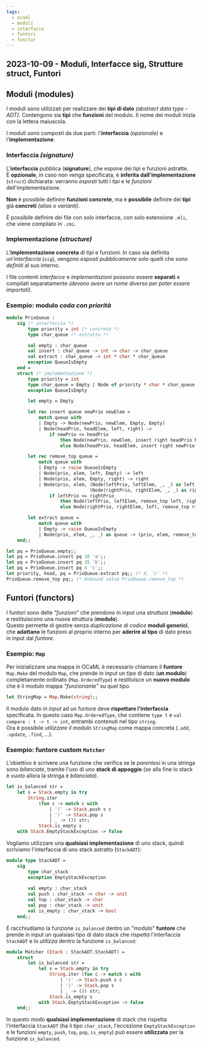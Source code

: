 ```yaml
---
tags:
  - ocaml
  - moduli
  - interfacce
  - funtori
  - functor
---
```

## 2023-10-09 - Moduli, Interfacce sig, Strutture struct, Funtori

## Moduli (modules)

I moduli sono utilizzati per realizzare dei **tipi di dato** _(abstract data type - ADT)_. Contengono sia **tipi** che **funzioni** del modulo. Il nome dei moduli inizia con la lettera maiuscola.

I moduli sono composti da due parti: l'**interfaccia** _(opzionale)_ e l'**implementazione**.

### Interfaccia _(signature)_

L'**interfaccia** pubblica (**signature**), che espone dei tipi e funzioni astratte.\
È **opzionale**, in caso non venga specificata, è **inferita dall'implementazione** (`struct`) dichiarata: verranno _esposti_ tutti i _tipi_ e le _funzioni_ dell'implementazione.

**Non** è possibile definire **funzioni concrete**, ma è **possibile** definire dei **tipi** già **concreti** _(alias o varianti)_.

È possibile definire dei file con solo interfacce, con solo estensione `.mli`, che viene compilato in `.cmi`. 

### Implementazione _(structure)_

L'**implementazione concreta** di tipi e funzioni. In caso sia definita un'_interfaccia_ (`sig`), vengono _esposti pubblicamente_ solo quelli che sono _definiti_ al suo interno.

I file contenti _interfacce_ e _implementazioni_ possono essere **separati** e compilati separatamente _(devono avere un nome diverso per poter essere importati)_.

### Esempio: modulo _coda con priorità_

```ocaml
module PrioQueue :
	sig (* interfaccia *)
		type priority = int (* concreto *)
		type char_queue (* astratto *)

		val empty : char_queue
		val insert : char_queue -> int -> char -> char_queue
		val extract : char_queue -> int * char * char_queue
		exception QueueIsEmpty
	end =
	struct (* implementazione *)
		type priority = int
		type char_queue = Empty | Node of priority * char * char_queue * char_queue
		exception QueueIsEmpty

		let empty = Empty

		let rec insert queue newPrio newElem =
			match queue with
			| Empty -> Node(newPrio, newElem, Empty, Empty)
			| Node(headPrio, headElem, left, right) ->
				if newPrio <= headPrio
					then Node(newPrio, newElem, insert right headPrio headElem, left)
					else Node(headPrio, headElem, insert right newPrio newElem, left)

		let rec remove_top queue =
			match queue with
			| Empty -> raise QueueIsEmpty
			| Node(prio, elem, left, Empty) -> left
			| Node(prio, elem, Empty, right) -> right
			| Node(prio, elem, (Node(leftPrio, leftElem, _, _) as left),
							   (Node(rightPrio, rightElem, _, _) as right)) ->
				if leftPrio <= rightPrio
					then Node(leftPrio, leftElem, remove_top left, right)
					else Node(rightPrio, rightElem, left, remove_top right)

		let extract queue =
			match queue with
			| Empty -> raise QueueIsEmpty
			| Node(prio, elem, _, _) as queue -> (prio, elem, remove_top queue)
	end;;

let pq = PrioQueue.empty;;
let pq = PrioQueue.insert pq 10 'a';;
let pq = PrioQueue.insert pq 35 'b';;
let pq = PrioQueue.insert pq 4 'c';;
let priority, head, pq = PrioQueue.extract pq;; (* 4, 'c' *)
PrioQueue.remove_top pq;; (* Unbound value PrioQueue.remove_top *)
```

## Funtori (functors)

I funtori sono delle _"funzioni"_ che prendono in input una _struttura_ (**modulo**) e restituiscono una nuova struttura (**modulo**).\
Questo permette di gestire senza _duplicazione di codice_ **moduli generici**, che **adattano** le funzioni al proprio interno per **aderire al tipo** di dato preso in input dal _funtore_.

### Esempio: `Map`

Per inizializzare una mappa in OCaML è necessario chiamare il **funtore** `Map.Make`  del modulo `Map`, che prende in input un tipo di dato (**un modulo**) completamente ordinato (`Map.OrderedType`) e restituisce un **nuovo modulo** che è il modulo mappa _"funzionante"_ su quel tipo.

```ocaml
let StringMap = Map.Make(string);;
```

Il modulo dato _in input_ ad un funtore deve **rispettare l'interfaccia** specificata. In questo caso `Map.OrderedType`, che contiene `type t` e `val compare : t -> t -> int`, entrambi contenuti nel tipo `string`.\
Ora è possibile _utilizzare il modulo_ `StringMap` come mappa concreta (`.add`, `.update`, `.find`, ...).

### Esempio: funtore custom `Matcher`

L'obiettivo è scrivere una funzione che verifica se le _parentesi_ in una stringa sono _bilanciate_, tramite l'uso di uno **stack di appoggio** (se alla fine lo stack è _vuoto_ allora la stringa è _bilanciata_).

```ocaml
let is_balanced str =
	let s = Stack.empty in try
	    String.iter
		    (fun c -> match c with
			    | '(' -> Stack.push s c
			    | ')' -> Stack.pop s
		        | _ -> ()) str;
		    Stack.is_empty s
	with Stack.EmptyStackException -> false
```

Vogliamo utilizzare una **qualsiasi implementazione** di uno stack, quindi scriviamo l'interfaccia di uno stack astratto (`StackADT`):

```ocaml
module type StackADT =
    sig
	    type char_stack
	    exception EmptyStackException
    
	    val empty : char_stack
	    val push : char_stack -> char -> unit
	    val top : char_stack -> char
	    val pop : char_stack -> unit
	    val is_empty : char_stack -> bool
    end;;
```

E racchiudiamo la funzione `is_balanced` dentro un "modulo" **funtore** che prende in input un qualsiasi tipo di dato stack che _rispetta_ l'interfaccia `StackADT` e lo _utilizza_ dentro la funzione `is_balanced`:

```ocaml
module Matcher (Stack : StackADT.StackADT) =
    struct
	    let is_balanced str =
	        let s = Stack.empty in try
		        String.iter (fun c -> match c with
					| '(' -> Stack.push s c
		            | ')' -> Stack.pop s
		            | _ -> ()) str;
				Stack.is_empty s
			with Stack.EmptyStackException -> false
    end;;
```

In questo modo **qualsiasi implementazione** di stack che rispetta l'interfaccia `StackADT` (ha il tipo `char_stack`, l'eccezione `EmptyStackException` e le funzioni `empty`, `push`, `top`, `pop`, `is_empty`) può essere **utilizzata** per la funzione `is_balanced`.